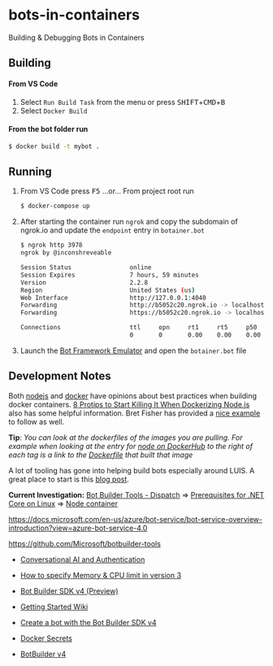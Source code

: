 # bots-in-containers

Building &amp; Debugging Bots in Containers

## Building

#### From VS Code

1. Select ```Run Build Task``` from the menu or press <kbd>SHIFT</kbd>+<kbd>CMD</kbd>+<kbd>B</kbd>
2. Select ```Docker Build```

#### From the bot folder run

```bash
$ docker build -t mybot .
```

## Running

1. From VS Code press <kbd>F5</kbd>
   ...or...
   From project root run
   ```bash
   $ docker-compose up
   ```

2. After starting the container run ```ngrok``` and copy the subdomain of ngrok.io and update the ```endpoint``` entry in ```botainer.bot```
   ```bash
   $ ngrok http 3978
   ngrok by @inconshreveable                                                                                   (Ctrl+C to quit)

   Session Status                online
   Session Expires               7 hours, 59 minutes
   Version                       2.2.8
   Region                        United States (us)
   Web Interface                 http://127.0.0.1:4040
   Forwarding                    http://b5052c20.ngrok.io -> localhost:3978
   Forwarding                    https://b5052c20.ngrok.io -> localhost:3978

   Connections                   ttl     opn     rt1     rt5     p50     p90
                                 0       0       0.00    0.00    0.00    0.00
   ```

3. Launch the [Bot Framework Emulator](https://github.com/Microsoft/BotFramework-Emulator/wiki) and open the ```botainer.bot``` file

## Development Notes

Both [nodejs](https://github.com/nodejs/docker-node/blob/master/docs/BestPractices.md) and [docker](https://docs.docker.com/develop/develop-images/dockerfile_best-practices/) have opinions about best practices when building docker containers. [8 Protips to Start Killing It When Dockerizing Node.js](https://nodesource.com/blog/8-protips-to-start-killing-it-when-dockerizing-node-js/) also has some helpful information. Bret Fisher has provided a [nice example](https://github.com/BretFisher/node-docker-good-defaults) to follow as well.

**Tip**: _You can look at the dockerfiles of the images you are pulling. For example when looking at the entry for [node on DockerHub](https://hub.docker.com/_/node/) to the right of each tag is a link to the [Dockerfile](https://github.com/nodejs/docker-node/blob/2ecc9e8579f519ae3d267b5b497b8c04d6c7040d/10/alpine/Dockerfile) that built that image_

A lot of tooling has gone into helping build bots especially around LUIS. A great place to start is this [blog post](https://aka.ms/luis-notes).

**Current Investigation:**
[Bot Builder Tools - Dispatch](https://github.com/Microsoft/botbuilder-tools/tree/master/packages/Dispatch) => [Prerequisites for .NET Core on Linux](https://docs.microsoft.com/en-us/dotnet/core/linux-prerequisites?tabs=netcore2x) =>
[Node container](https://hub.docker.com/_/node)

https://docs.microsoft.com/en-us/azure/bot-service/bot-service-overview-introduction?view=azure-bot-service-4.0

https://github.com/Microsoft/botbuilder-tools

- [Conversational AI and Authentication](https://channel9.msdn.com/Shows/AI-Show/Conversational-AI-and-Authentication)

- [How to specify Memory & CPU limit in version 3](https://github.com/docker/compose/issues/4513)
- [Bot Builder SDK v4 (Preview)](https://github.com/microsoft/botbuilder-js)
- [Getting Started Wiki](https://github.com/Microsoft/botbuilder-js/wiki#getting-started)
- [Create a bot with the Bot Builder SDK v4](https://docs.microsoft.com/en-us/azure/bot-service/javascript/bot-builder-javascript-quickstart?view=azure-bot-service-4.0)

- [Docker Secrets](https://stackoverflow.com/questions/42139605/how-do-you-manage-secret-values-with-docker-compose-v3-1)
- [BotBuilder v4](https://docs.microsoft.com/en-us/azure/bot-service/bot-builder-create-templates?view=azure-bot-service-4.0)